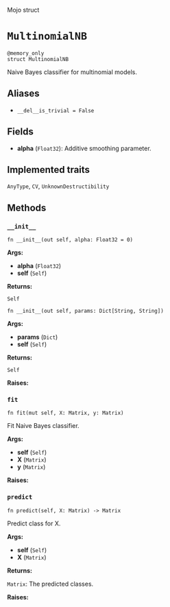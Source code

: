 Mojo struct

# `MultinomialNB`

```mojo
@memory_only
struct MultinomialNB
```

Naive Bayes classifier for multinomial models.

## Aliases

- `__del__is_trivial = False`

## Fields

- **alpha** (`Float32`): Additive smoothing parameter.

## Implemented traits

`AnyType`, `CV`, `UnknownDestructibility`

## Methods

### `__init__`

```mojo
fn __init__(out self, alpha: Float32 = 0)
```

**Args:**

- **alpha** (`Float32`)
- **self** (`Self`)

**Returns:**

`Self`

```mojo
fn __init__(out self, params: Dict[String, String])
```

**Args:**

- **params** (`Dict`)
- **self** (`Self`)

**Returns:**

`Self`

**Raises:**

### `fit`

```mojo
fn fit(mut self, X: Matrix, y: Matrix)
```

Fit Naive Bayes classifier.

**Args:**

- **self** (`Self`)
- **X** (`Matrix`)
- **y** (`Matrix`)

**Raises:**

### `predict`

```mojo
fn predict(self, X: Matrix) -> Matrix
```

Predict class for X.

**Args:**

- **self** (`Self`)
- **X** (`Matrix`)

**Returns:**

`Matrix`: The predicted classes.

**Raises:**


